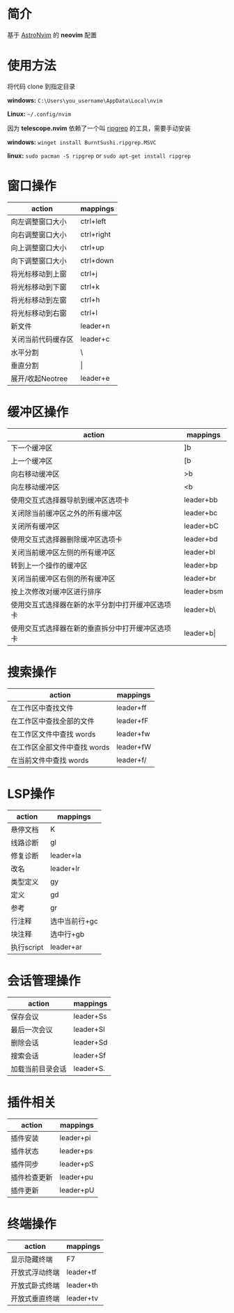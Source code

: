 # 简介

基于 [AstroNvim](https://docs.astronvim.com/) 的 **neovim** 配置

# 使用方法

将代码 clone 到指定目录

**windows:** `C:\Users\you_username\AppData\Local\nvim`

**Linux:** `~/.config/nvim`

因为 **telescope.nvim** 依赖了一个叫 [ripgrep](https://github.com/BurntSushi/ripgrep) 的工具，需要手动安装

**windows:** `winget install BurntSushi.ripgrep.MSVC`

**linux:** `sudo pacman -S ripgrep` or `sudo apt-get install ripgrep`

# 窗口操作

| action             | mappings   |
| ------------------ | ---------- |
| 向左调整窗口大小   | ctrl+left  |
| 向右调整窗口大小   | ctrl+right |
| 向上调整窗口大小   | ctrl+up    |
| 向下调整窗口大小   | ctrl+down  |
| 将光标移动到上窗   | ctrl+j     |
| 将光标移动到下窗   | ctrl+k     |
| 将光标移动到左窗   | ctrl+h     |
| 将光标移动到右窗   | ctrl+l     |
| 新文件             | leader+n   |
| 关闭当前代码缓存区 | leader+c   |
| 水平分割           | \          |
| 垂直分割           | \|         |
| 展开/收起Neotree   | leader+e   |

# 缓冲区操作

| action                                           | mappings   |
| ------------------------------------------------ | ---------- |
| 下一个缓冲区                                     | ]b         |
| 上一个缓冲区                                     | [b         |
| 向右移动缓冲区                                   | >b         |
| 向左移动缓冲区                                   | <b         |
| 使用交互式选择器导航到缓冲区选项卡               | leader+bb  |
| 关闭除当前缓冲区之外的所有缓冲区                 | leader+bc  |
| 关闭所有缓冲区                                   | leader+bC  |
| 使用交互式选择器删除缓冲区选项卡                 | leader+bd  |
| 关闭当前缓冲区左侧的所有缓冲区                   | leader+bl  |
| 转到上一个操作的缓冲区                           | leader+bp  |
| 关闭当前缓冲区右侧的所有缓冲区                   | leader+br  |
| 按上次修改对缓冲区进行排序                       | leader+bsm |
| 使用交互式选择器在新的水平分割中打开缓冲区选项卡 | leader+b\  |
| 使用交互式选择器在新的垂直拆分中打开缓冲区选项卡 | leader+b\| |

# 搜索操作

| action                       | mappings  |
| ---------------------------- | --------- |
| 在工作区中查找文件           | leader+ff |
| 在工作区中查找全部的文件     | leader+fF |
| 在工作区文件中查找 words     | leader+fw |
| 在工作区全部文件中查找 words | leader+fW |
| 在当前文件中查找 words       | leader+f/ |

# LSP操作

| action     | mappings      |
| ---------- | ------------- |
| 悬停文档   | K             |
| 线路诊断   | gl            |
| 修复诊断   | leader+la     |
| 改名       | leader+lr     |
| 类型定义   | gy            |
| 定义       | gd            |
| 参考       | gr            |
| 行注释     | 选中当前行+gc |
| 块注释     | 选中行+gb     |
| 执行script | leader+ar     |

# 会话管理操作

| action           | mappings  |
| ---------------- | --------- |
| 保存会议         | leader+Ss |
| 最后一次会议     | leader+Sl |
| 删除会话         | leader+Sd |
| 搜索会话         | leader+Sf |
| 加载当前目录会话 | leader+S. |

# 插件相关

| action       | mappings  |
| ------------ | --------- |
| 插件安装     | leader+pi |
| 插件状态     | leader+ps |
| 插件同步     | leader+pS |
| 插件检查更新 | leader+pu |
| 插件更新     | leader+pU |

# 终端操作

| action         | mappings  |
| -------------- | --------- |
| 显示隐藏终端   | F7        |
| 开放式浮动终端 | leader+tf |
| 开放式卧式终端 | leader+th |
| 开放式垂直终端 | leader+tv |
